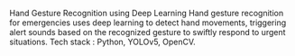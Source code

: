 Hand Gesture Recognition using Deep Learning
Hand gesture recognition for emergencies uses deep learning to detect hand movements, triggering
alert sounds based on the recognized gesture to swiftly respond to urgent situations.
Tech stack : Python, YOLOv5, OpenCV.
